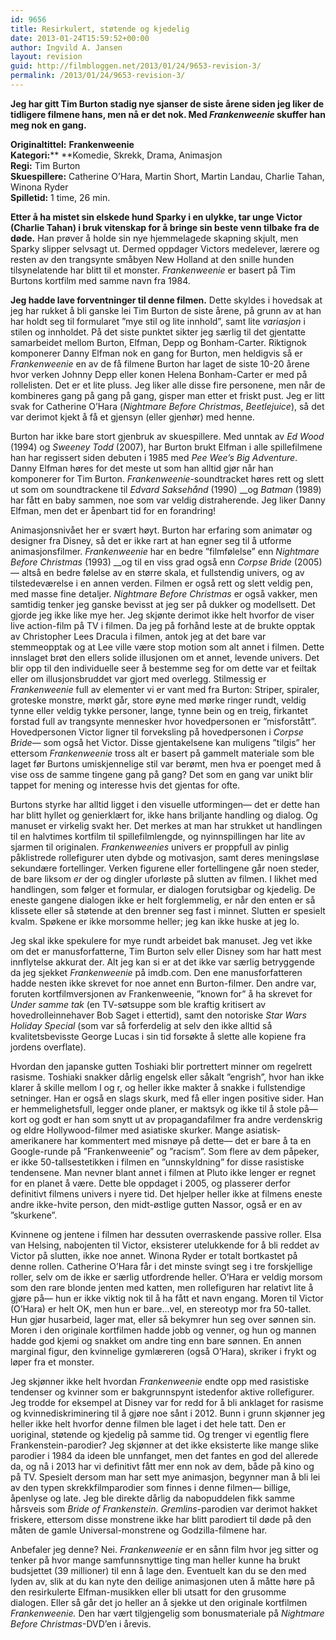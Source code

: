 ```yaml
---
id: 9656
title: Resirkulert, støtende og kjedelig
date: 2013-01-24T15:59:52+00:00
author: Ingvild A. Jansen
layout: revision
guid: http://filmbloggen.net/2013/01/24/9653-revision-3/
permalink: /2013/01/24/9653-revision-3/
---
```

**Jeg har gitt Tim Burton stadig nye sjanser de siste årene siden jeg liker de tidligere filmene hans, men nå er det nok. Med _Frankenweenie_ skuffer han meg nok en gang.**

**Originaltittel:** **Frankenweenie**  
**Kategori:**** **Komedie, Skrekk, Drama, Animasjon  
**Regi:** Tim Burton  
**Skuespillere:** Catherine O’Hara, Martin Short, Martin Landau, Charlie Tahan, Winona Ryder  
**Spilletid:** 1 time, 26 min.

**Etter å ha mistet sin elskede hund Sparky i en ulykke, tar unge Victor (Charlie Tahan) i bruk vitenskap for å bringe sin beste venn tilbake fra de døde.** Han prøver å holde sin nye hjemmelagede skapning skjult, men Sparky slipper selvsagt ut. Dermed oppdager Victors medelever, lærere og resten av den trangsynte småbyen New Holland at den snille hunden tilsynelatende har blitt til et monster. _Frankenweenie_ er basert på Tim Burtons kortfilm med samme navn fra 1984.

**Jeg hadde lave forventninger til denne filmen.** Dette skyldes i hovedsak at jeg har rukket å bli ganske lei Tim Burton de siste årene, på grunn av at han har holdt seg til formularet ”mye stil og lite innhold”, samt lite _variasjon_ i stilen og innholdet. På det siste punktet sikter jeg særlig til det gjentatte samarbeidet mellom Burton, Elfman, Depp og Bonham-Carter. Riktignok komponerer Danny Elfman nok en gang for Burton, men heldigvis så er _Frankenweenie_ en av de få filmene Burton har laget de siste 10-20 årene hvor verken Johnny Depp eller konen Helena Bonham-Carter er med på rollelisten. Det er et lite pluss. Jeg liker alle disse fire personene, men når de kombineres gang på gang på gang, gisper man etter et friskt pust. Jeg er litt svak for Catherine O’Hara (_Nightmare Before Christmas_, _Beetlejuice_), så det var derimot kjekt å få et gjensyn (eller gjenhør) med henne.

Burton har ikke bare stort gjenbruk av skuespillere. Med unntak av _Ed Wood_ (1994) og _Sweeney Todd_ (2007), har Burton brukt Elfman i alle spillefilmene han har regissert siden debuten i 1985 med _Pee Wee’s Big Adventure_. Danny Elfman høres for det meste ut som han alltid gjør når han komponerer for Tim Burton. _Frankenweenie_-soundtracket høres rett og slett ut som om soundtrackene til _Edvard Saksehånd_ (1990) __og _Batman_ (1989) har fått en baby sammen, noe som var veldig distraherende. Jeg liker Danny Elfman, men det er åpenbart tid for en forandring!

Animasjonsnivået her er svært høyt. Burton har erfaring som animatør og designer fra Disney, så det er ikke rart at han egner seg til å utforme animasjonsfilmer. _Frankenweenie_ har en bedre ”filmfølelse” enn _Nightmare Before Christmas_ (1993) __og til en viss grad også enn _Corpse Bride_ (2005)— altså en bedre følelse av en større skala, et fullstendig univers, og av tilstedeværelse i en annen verden. Filmen er også rett og slett veldig pen, med masse fine detaljer. _Nightmare Before Christmas_ er også vakker, men samtidig tenker jeg ganske bevisst at jeg ser på dukker og modellsett. Det gjorde jeg ikke like mye her. Jeg skjønte derimot ikke helt hvorfor de viser live action-film på TV i filmen. Da jeg på forhånd leste at de brukte opptak av Christopher Lees Dracula i filmen, antok jeg at det bare var stemmeopptak og at Lee ville være stop motion som alt annet i filmen. Dette innslaget brøt den ellers solide illusjonen om et annet, levende univers. Det blir opp til den individuelle seer å bestemme seg for om dette var et feiltak eller om illusjonsbruddet var gjort med overlegg. Stilmessig er _Frankenweenie_ full av elementer vi er vant med fra Burton: Striper, spiraler, groteske monstre, mørkt går, store øyne med mørke ringer rundt, veldig tynne eller veldig tykke personer, lange, tynne bein og en treig, firkantet forstad full av trangsynte mennesker hvor hovedpersonen er ”misforstått”. Hovedpersonen Victor ligner til forveksling på hovedpersonen i _Corpse Bride_— som også het Victor. Disse gjentakelsene kan muligens ”tilgis” her ettersom _Frankenweenie_ tross alt er basert på gammelt materiale som ble laget før Burtons umiskjennelige stil var berømt, men hva er poenget med å vise oss de samme tingene gang på gang? Det som en gang var unikt blir tappet for mening og interesse hvis det gjentas for ofte.

Burtons styrke har alltid ligget i den visuelle utformingen— det er dette han har blitt hyllet og genierklært for, ikke hans briljante handling og dialog. Og manuset er virkelig svakt her. Det merkes at man har strukket ut handlingen til en halvtimes kortfilm til spillefilmlengde, og nyinnspillingen har lite av sjarmen til originalen. _Frankenweenies_ univers er proppfull av pinlig påklistrede rollefigurer uten dybde og motivasjon, samt deres meningsløse sekundære fortellinger. Verken figurene eller fortellingene går noen steder, de bare liksom _er_ der og dingler uforløste på slutten av filmen. I likhet med handlingen, som følger et formular, er dialogen forutsigbar og kjedelig. De eneste gangene dialogen ikke er helt forglemmelig, er når den enten er så klissete eller så støtende at den brenner seg fast i minnet. Slutten er spesielt kvalm. Spøkene er ikke morsomme heller; jeg kan ikke huske at jeg lo.

Jeg skal ikke spekulere for mye rundt arbeidet bak manuset. Jeg vet ikke om det er manusforfatterne, Tim Burton selv eller Disney som har hatt mest innflytelse akkurat der. Alt jeg kan si er at det ikke var særlig betryggende da jeg sjekket _Frankenweenie_ på imdb.com. Den ene manusforfatteren hadde nesten ikke skrevet for noe annet enn Burton-filmer. Den andre var, foruten kortfilmversjonen av Frankenweenie, ”known for” å ha skrevet for _Under samme tak_ (en TV-søtsuppe som ble kraftig kritisert av hovedrolleinnehaver Bob Saget i ettertid), samt den notoriske _Star Wars Holiday Special_ (som var så forferdelig at selv den ikke alltid så kvalitetsbevisste George Lucas i sin tid forsøkte å slette alle kopiene fra jordens overflate).

Hvordan den japanske gutten Toshiaki blir portrettert minner om regelrett rasisme. Toshiaki snakker dårlig engelsk eller såkalt ”engrish”, hvor han ikke klarer å skille mellom l og r, og heller ikke makter å snakke i fullstendige setninger. Han er også en slags skurk, med få eller ingen positive sider. Han er hemmelighetsfull, legger onde planer, er maktsyk og ikke til å stole på— kort og godt er han som snytt ut av propagandafilmer fra andre verdenskrig og eldre Hollywood-filmer med asiatiske skurker. Mange asiatisk-amerikanere har kommentert med misnøye på dette— det er bare å ta en Google-runde på ”Frankenweenie” og ”racism”. Som flere av dem påpeker, er ikke 50-tallsestetikken i filmen en ”unnskyldning” for disse rasistiske tendensene. Man nevner blant annet i filmen at Pluto ikke lenger er regnet for en planet å være. Dette ble oppdaget i 2005, og plasserer derfor definitivt filmens univers i nyere tid. Det hjelper heller ikke at filmens eneste andre ikke-hvite person, den midt-østlige gutten Nassor, også er en av ”skurkene”.

Kvinnene og jentene i filmen har dessuten overraskende passive roller. Elsa van Helsing, nabojenten til Victor, eksisterer utelukkende for å bli reddet av Victor på slutten, ikke noe annet. Winona Ryder er totalt bortkastet på denne rollen. Catherine O’Hara får i det minste svingt seg i tre forskjellige roller, selv om de ikke er særlig utfordrende heller. O’Hara er veldig morsom som den rare blonde jenten med katten, men rollefiguren har relativt lite å gjøre på— hun er ikke viktig nok til å ha fått et navn engang. Moren til Victor (O’Hara) er helt OK, men hun er bare…vel, en stereotyp mor fra 50-tallet. Hun gjør husarbeid, lager mat, eller så bekymrer hun seg over sønnen sin. Moren i den originale kortfilmen hadde jobb og venner, og hun og mannen hadde god kjemi og snakket om andre ting enn bare sønnen. En annen marginal figur, den kvinnelige gymlæreren (også O’Hara), skriker i frykt og løper fra et monster.

Jeg skjønner ikke helt hvordan _Frankenweenie_ endte opp med rasistiske tendenser og kvinner som er bakgrunnspynt istedenfor aktive rollefigurer. Jeg trodde for eksempel at Disney var for redd for å bli anklaget for rasisme og kvinnediskriminering til å gjøre noe sånt i 2012. Bunn i grunn skjønner jeg heller ikke helt hvorfor denne filmen ble laget i det hele tatt. Den er uoriginal, støtende og kjedelig på samme tid. Og trenger vi egentlig flere Frankenstein-parodier? Jeg skjønner at det ikke eksisterte like mange slike parodier i 1984 da ideen ble unnfanget, men det fantes en god del allerede da, og nå i 2013 har vi definitivt fått mer enn nok av dem, både på kino og på TV. Spesielt dersom man har sett mye animasjon, begynner man å bli lei av den typen skrekkfilmparodier som finnes i denne filmen— billige, åpenlyse og late. Jeg ble direkte dårlig da nabopuddelen fikk samme hårsveis som _Bride of Frankenstein_. _Gremlins_-parodien var derimot hakket friskere, ettersom disse monstrene ikke har blitt parodiert til døde på den måten de gamle Universal-monstrene og Godzilla-filmene har.

Anbefaler jeg denne? Nei. _Frankenweenie_ er en sånn film hvor jeg sitter og tenker på hvor mange samfunnsnyttige ting man heller kunne ha brukt budsjettet (39 millioner) til enn å lage den. Eventuelt kan du se den med lyden av, slik at du kan nyte den deilige animasjonen uten å måtte høre på den resirkulerte Elfman-musikken eller bli utsatt for den grusomme dialogen. Eller så går det jo heller an å sjekke ut den originale kortfilmen _Frankenweenie._ Den har vært tilgjengelig som bonusmateriale på _Nightmare Before Christmas_-DVD’en i årevis.
